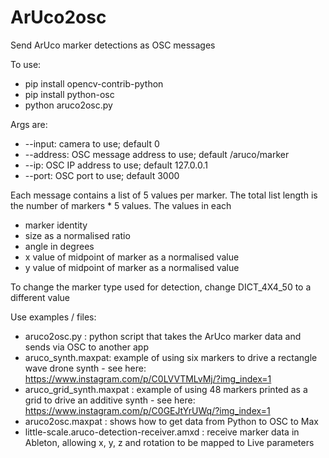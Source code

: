# ArUco2osc
Send ArUco marker detections as OSC messages

To use: 
- pip install opencv-contrib-python
- pip install python-osc
- python aruco2osc.py

Args are:
- --input: camera to use; default 0
- --address: OSC message address to use; default /aruco/marker
- --ip: OSC IP address to use; default 127.0.0.1
- --port: OSC port to use; default 3000

Each message contains a list of 5 values per marker. The total list length is the number of markers * 5 values. The values in each
- marker identity
- size as a normalised ratio
- angle in degrees
- x value of midpoint of marker as a normalised value
- y value of midpoint of marker as a normalised value

To change the marker type used for detection, change DICT_4X4_50 to a different value

Use examples / files: 
- aruco2osc.py : python script that takes the ArUco marker data and sends via OSC to another app
- aruco_synth.maxpat: example of using six markers to drive a rectangle wave drone synth - see here: https://www.instagram.com/p/C0LVVTMLvMj/?img_index=1
- aruco_grid_synth.maxpat : example of using 48 markers printed as a grid to drive an additive synth - see here: https://www.instagram.com/p/C0GEJtYrUWq/?img_index=1
- aruco2osc.maxpat : shows how to get data from Python to OSC to Max
- little-scale.aruco-detection-receiver.amxd : receive marker data in Ableton, allowing x, y, z and rotation to be mapped to Live parameters 
